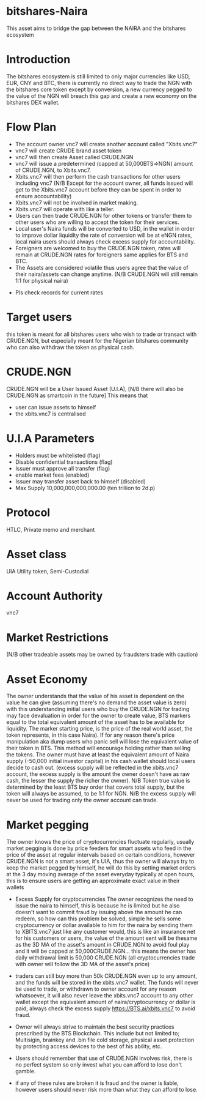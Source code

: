 # bitshares-Naira
This asset aims to bridge the gap between the NAIRA and the bitshares ecosystem

# Introduction
The bitshares ecosystem is still limited to only major currencies like USD, EUR, CNY and BTC, there is currently no direct way to trade the NGN with the bitshares core token except by conversion, a new currency pegged to the value of the NGN will breach this gap and create a new economy on the bitshares DEX wallet.
# Flow Plan
* The account owner vnc7 will create another account called "Xbits.vnc7"
* vnc7 will create CRUDE brand asset token
* vnc7 will then create Asset called CRUDE.NGN
* vnc7 will issue a predetermined (capped at 50,000BTS=>NGN) amount of CRUDE.NGN, to Xbits.vnc7.
* Xbits.vnc7 will then perform the cash transactions for other users including vnc7 (N/B Except for the account owner, all funds issued will get to the Xbits.vnc7 account before they can be spent in order to ensure accountability)
* Xbits.vnc7 will not be involved in market making.
* Xbits.vnc7 will operate with like a teller.
* Users can then trade CRUDE.NGN for other tokens or transfer them to other users who are willing to accept the token for their services.
* Local user's Naira funds will be converted to USD, in the wallet in order to improve dollar liquidity the rate of conversion will be at eNGN rates, local naira users should always check excess supply for accountability.
* Foreigners are welcomed to buy the CRUDE.NGN token, rates will remain at CRUDE.NGN rates for foreigners same applies for BTS and BTC.
* The Assets are considered volatile thus users agree that the value of their naira/assets can change anytime. (N/B CRUDE.NGN will still remain 1:1 for physical naira)
- Pls check records for current rates
# Target users
this token is meant for all bitshares users who wish to trade or transact with CRUDE.NGN, but especially meant for the Nigerian bitshares community who can also withdraw the token as physical cash.
# CRUDE.NGN
CRUDE.NGN will be a User Issued Asset (U.I.A), [N/B there will also be CRUDE.NGN as smartcoin in the future]
This means that
- user can issue assets to himself
- the xbits.vnc7 is centralised
# U.I.A Parameters
* Holders must be whitelisted (flag)
* Disable confidential transactions (flag)
* Issuer must approve all transfer (flag)
* enable market fees (enabled)
* Issuer may transfer asset back to himself (disabled)
* Max Supply 10,000,000,000,000.00 (ten trillion to 2d.p)
# Protocol
HTLC, Private memo and merchant
# Asset class
UIA Utility token, Semi-Custodial
# Account Authority
vnc7
# Market Restrictions
 (N/B other tradeable assets may be owned by fraudsters trade with caution)
# Asset Economy
The owner understands that the value of his asset is dependent on the value he can give (assuming there's no demand the asset value is zero) with this understanding initial users who buy the CRUDE.NGN for trading may face devaluation in order for the owner to create value, BTS markers equal to the total equivalent amount of the asset has to be available for liquidity. The marker starting price, is the price of the real world asset, the token represents, in this case Naira).  If for any reason there's price manipulation aka dump users who panic sell will lose the equivalent value of their token in BTS. This method will encourage holding rather than selling the tokens.
The owner must have at least the equivalent amount of Naira supply (-50,000 initial investor capital) in his cash wallet should local users decide to cash out. (excess supply will be reflected in the xbits.vnc7 account, the excess supply is the amount the owner doesn't have as raw cash, the lesser the supply the richer the owner).
N/B Token true value is determined by the least BTS buy order that covers total supply, but the token will always be assumed, to be  1:1 for NGN.
N/B the excess supply will never be used for trading only the owner account can trade.
# Market pegging
The owner knows the price of cryptocurrencies fluctuate regularly, usually market pegging is done by price feeders for smart assets who feed in the price of the asset at regular intervals based on certain conditions, however CRUDE.NGN is not a smart asset, it's UIA, thus the owner will always try to keep the market pegged by himself, he will do this by setting market orders at the 3 day moving average of the asset everyday typically at open hours, this is to ensure users are getting an approximate exact value in their wallets
- Excess Supply for cryptocurrencies
The owner recognizes the need to issue the naira to himself, this is because he is limited but he also doesn't want to commit fraud by issuing above the amount he can redeem, so how can this problem be solved, simple he sells some cryptocurrency or dollar available to him for the naira by sending them to XBITS.vnc7 just like any customer would, this is like an insurance net for his customers or users, the value of the amount sent will be thesame as the 3D MA of the asset's amount in CRUDE.NGN to avoid foul play and it will be capped at 50,000CRUDE.NGN... this means the owner has daily withdrawal limit is 50,000 CRUDE.NGN (all cryptocurrencies trade with owner will follow the 3D MA
of the asset's price)

- traders can still buy more than 50k CRUDE.NGN even up to any amount, and the funds will be stored in the xbits.vnc7 wallet. The funds will never be used to trade, or withdrawn to owner account for any reason whatsoever, it will also never leave the xbits.vnc7 account to any other wallet except the equivalent amount of naira/cryptocurrency or dollar is paid, always check the excess supply https://BTS.ai/xbits.vnc7 to avoid fraud.

- Owner will always strive to maintain the best security practices prescribed by the BTS Blockchain. This include but not limited to; Multisigin, brainkey and .bin file cold storage, physical asset protection by protecting access devices to the best of his ability, etc.

- Users should remember that use of CRUDE.NGN involves risk, there is no perfect system so only invest what you can afford to lose don't gamble.

- if any of these rules are broken it is fraud and the owner is liable, however users should never risk more than what they can afford to lose.
